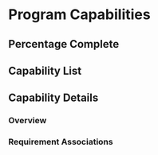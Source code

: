 # Program Capabilities

## Percentage Complete


## Capability List


## Capability Details

### Overview


### Requirement Associations